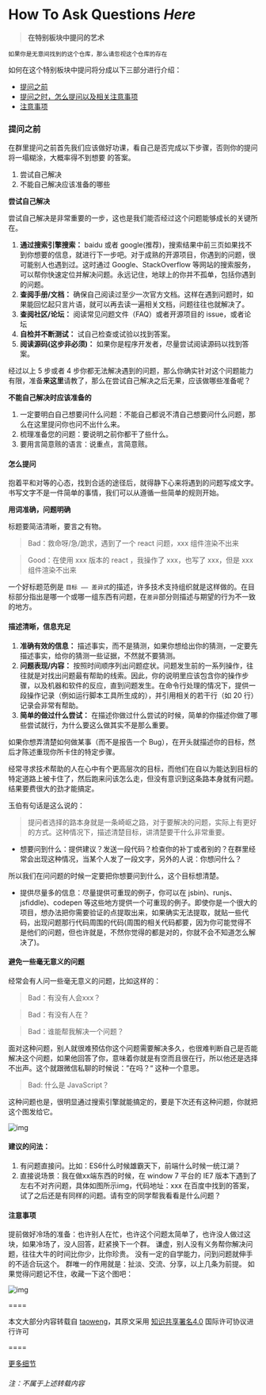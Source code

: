 # How To Ask Questions *Here*

> **在特别板块中提问的艺术**

```
如果你是无意间找到的这个仓库，那么请忽视这个仓库的存在
```

如何在这个特别板块中提问将分成以下三部分进行介绍：
* [提问之前](#提问之前)
* [提问之时，怎么提问以及相关注意事项](#怎么提问)
* [注意事项](#注意事项)

### 提问之前
在群里提问之前首先我们应该做好功课，看自己是否完成以下步骤，否则你的提问将一塌糊涂，大概率得不到想要 的答案。
1. 尝试自己解决
2. 不能自己解决应该准备的哪些

**尝试自己解决**

尝试自己解决是非常重要的一步，这也是我们能否经过这个问题能够成长的关键所在。

1. **通过搜索引擎搜索：** baidu 或者 google(推荐)，搜索结果中前三页如果找不到你想要的信息，就进行下一步吧。对于成熟的开源项目，你遇到的问题，很可能别人也遇到过。这时通过 Google、StackOverflow 等网站的搜索服务，可以帮你快速定位并解决问题。永远记住，地球上的你并不孤单，包括你遇到的问题。
2. **查阅手册/文档：** 确保自己阅读过至少一次官方文档。这样在遇到问题时，如果能回忆起只言片语，就可以再去读一遍相关文档，问题往往也就解决了。
3. **查阅社区/论坛：** 阅读常见问题文件（FAQ）或者开源项目的 issue，或者论坛
4. **自检并不断测试：** 试自己检查或试验以找到答案。
5. **阅读源码(这步非必须)：** 如果你是程序开发者，尽量尝试阅读源码以找到答案。


经过以上 5 步或者 4 步你都无法解决遇到的问题，那么你确实针对这个问题能力有限，准备**来这里**请教了，那么在尝试自己解决之后无果，应该做哪些准备呢？

**不能自己解决时应该准备的**

1. 一定要明白自己想要问什么问题：不能自己都说不清自己想要问什么问题，那么在这里提问你也问不出什么来。
2. 梳理准备您的问题：要说明之前你都干了些什么。
3. 要用言简意赅的语言：说重点，言简意赅。


#### 怎么提问

抱着平和对等的心态，找到合适的途径后，就得静下心来将遇到的问题写成文字。书写文字不是一件简单的事情，我们可以从遵循一些简单的规则开始。

**用词准确，问题明确**

标题要简洁清晰，要言之有物。

> Bad：救命呀/急/跪求，遇到了一个 react 问题，xxx 组件渲染不出来

> Good：在使用 xxx 版本的 react ，我操作了 xxx，也写了 xxx，但是 xxx 组件渲染不出来


一个好标题范例是 `目标 —— 差异式`的描述，许多技术支持组织就是这样做的。在目标部分指出是哪一个或哪一组东西有问题，在`差异`部分则描述与期望的行为不一致的地方。

#### 描述清晰，信息充足

1. **准确有效的信息：** 描述事实，而不是猜测，如果你想给出你的猜测，一定要先描述事实，给你的猜测一些证据，不然就不要猜测。
2. **问题表现/内容：** 按照时间顺序列出问题症状。问题发生前的一系列操作，往往就是对找出问题最有帮助的线索。因此，你的说明里应该包含你的操作步骤，以及机器和软件的反应，直到问题发生。在命令行处理的情况下，提供一段操作记录（例如运行脚本工具所生成的），并引用相关的若干行（如 20 行）记录会非常有帮助。
3. **简单的做过什么尝试：** 在描述你做过什么尝试的时候，简单的你描述你做了哪些尝试就行，为什么要这么做其实不是那么重要。

如果你想弄清楚如何做某事（而不是报告一个 Bug），在开头就描述你的目标，然后才陈述重现你所卡住的特定步骤。

经常寻求技术帮助的人在心中有个更高层次的目标，而他们在自以为能达到目标的特定道路上被卡住了，然后跑来问该怎么走，但没有意识到这条路本身就有问题。结果要费很大的劲才能搞定。

玉伯有句话是这么说的：
> 提问者选择的路本身就是一条崎岖之路，对于要解决的问题，实际上有更好的方式。这种情况下，描述清楚目标，讲清楚要干什么非常重要。

*  想要问到什么：提供建议？发送一段代码？检查你的补丁或者别的？在群里经常会出现这种情况，当某个人发了一段文字，另外的人说：你想问什么？

所以我们在问问题的时候一定要把你想要问到什么，这个目标想清楚。

* 提供尽量多的信息：尽量提供可重现的例子，你可以在 jsbin)、runjs、jsfiddle)、codepen 等这些地方提供一个可重现的例子。即使你是一个很大的项目，想办法把你需要验证的点提取出来，如果确实无法提取，就贴一些代码，出现问题那行代码周围的代码(周围的相关代码都要，因为你可能觉得不是他们的问题，但也许就是，不然你觉得的都是对的，你就不会不知道怎么解决了)。

#### 避免一些毫无意义的问题

经常会有人问一些毫无意义的问题，比如这样的：
> Bad：有没有人会xxx？

> Bad：有没有人在？

> Bad：谁能帮我解决一个问题？

面对这种问题，别人就很难预估你这个问题需要解决多久，也很难判断自己是否能解决这个问题，如果他回答了你，意味着你就是有空而且很在行，所以他还是选择不出声。这个就跟微信私聊的时候说：”在吗？“ 这种一个意思。

> Bad: 什么是 JavaScript？

这种问题也是，很明显通过搜索引擎就能搞定的，要是下次还有这种问题，你就把这个图发给它。

![img](https://gitee.com/mark4test/special-block-to-ask/raw/master/How-To-Ask-Questions-The-Smart-Way/ask1.jpeg)


#### 建议的问法：

1. 有问题直接问。比如：ES6什么时候雄霸天下，前端什么时候一统江湖？
2. 直接说场景：我在做xx端东西的时候，在 window 7 平台的 IE7 版本下遇到了左右不对齐问题，具体如图所示img，代码地址：xxx 在百度中找到的答案，试了之后还是有同样的问题。请有空的同学帮我看看是什么问题？


#### 注意事项
提前做好冷场的准备：也许别人在忙，也许这个问题太简单了，也许没人做过这块，如果冷场了，没人回答，赶紧换下一个群。
谦虚，别人没有义务帮你解决问题，往往大牛的时间比你少，比你珍贵。
没有一定的自学能力，问到问题就伸手的不适合玩这个。
群唯一的作用就是：扯淡、交流、分享，以上几条为前提。
如果觉得问题记不住，收藏一下这个图吧：

![img](http://imgs.taoweng.site/blog/typecho/qustion.jpg)

====

本文大部分内容转载自 [taoweng](http://taoweng.site/index.php/author/1/)，其原文采用 [知识共享署名4.0](https://creativecommons.org/licenses/by/4.0/) 国际许可协议进行许可

====

[更多细节](https://gitee.com/mark4test/special-block-to-ask/blob/master/How-To-Ask-Questions-The-Smart-Way/Reference.md)
###### 注：不属于上述转载内容